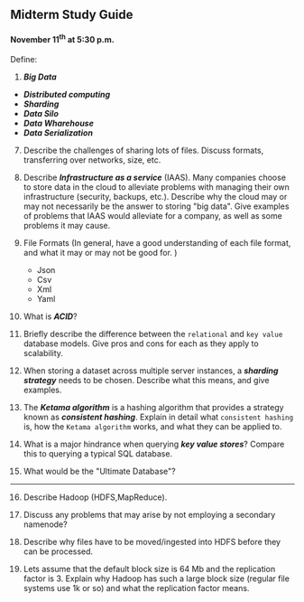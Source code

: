 ## Midterm Study Guide
#### November 11<sup>th</sup> at 5:30 p.m.

Define:

1.  ___Big Data___
- ___Distributed computing___
- ___Sharding___
- ___Data Silo___
- ___Data Wharehouse___
- ___Data Serialization___

7. Describe the challenges of sharing lots of files. Discuss formats, transferring over networks, size, etc.

8. Describe ___Infrastructure as a service___ (IAAS). Many companies choose to store data in the cloud to alleviate problems with managing their own infrastructure (security, backups, etc.). Describe why the cloud may or may not necessarily be the answer to storing "big data". Give examples of problems that IAAS would alleviate for a company, as well as some problems it may cause.

9. File Formats (In general, have a good understanding of each file format, and what it may or may not be good for. )
    - Json
    - Csv
    - Xml
    - Yaml
10. What is ___ACID___?

11. Briefly describe the difference between the `relational` and `key value` database models. Give pros and cons for each as they apply to scalability.

12. When storing a dataset across multiple server instances, a ___sharding strategy___ needs to be chosen. Describe what this means, and give examples.

13. The ___Ketama algorithm___ is a hashing algorithm that provides a strategy known as ___consistent hashing___. Explain in detail what `consistent hashing` is, how the `Ketama algorithm` works, and what they can be applied to.

14. What is a major hindrance when querying ___key value stores___? Compare this to querying a typical SQL database.  

15. What would be the "Ultimate Database"?

-----

16. Describe Hadoop (HDFS,MapReduce).

17. Discuss any problems that may arise by not employing a secondary namenode?

18. Describe why files have to be moved/ingested into HDFS before they can be processed.

19. Lets assume that the default block size is 64 Mb and the replication factor is 3. Explain why Hadoop 
has such a large block size (regular file systems use 1k or so) and what the replication factor means.
